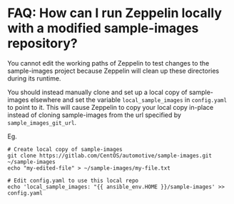 # FAQ: How can I run Zeppelin locally with a modified sample-images repository?

You cannot edit the working paths of Zeppelin to test changes to the
sample-images project because Zeppelin will clean up these directories during
its runtime.

You should instead manually clone and set up a local copy of sample-images
elsewhere and set the variable `local_sample_images` in `config.yaml` to point
to it. This will cause Zeppelin to copy your local copy in-place instead of
cloning sample-images from the url specified by `sample_images_git_url`.

Eg.

```
# Create local copy of sample-images
git clone https://gitlab.com/CentOS/automotive/sample-images.git ~/sample-images
echo "my-edited-file" > ~/sample-images/my-file.txt

# Edit config.yaml to use this local repo
echo 'local_sample_images: "{{ ansible_env.HOME }}/sample-images' >> config.yaml
```
